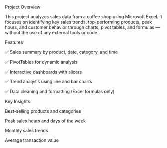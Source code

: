 Project Overview

This project analyzes sales data from a coffee shop using Microsoft Excel. It focuses on identifying key sales trends, top-performing products, peak hours, and customer behavior through charts, pivot tables, and formulas — without the use of any external tools or code.


 Features

✅ Sales summary by product, date, category, and time

✅ PivotTables for dynamic analysis

✅ Interactive dashboards with slicers

✅ Trend analysis using line and bar charts

✅ Data cleaning and formatting (Excel formulas only)

Key Insights

Best-selling products and categories

Peak sales hours and days of the week

Monthly sales trends

Average transaction value
